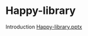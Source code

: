 # Happy-library
Introduction
[Happy-library.pptx](https://github.com/EunSeo119/Happy-library/files/8599857/Happy-library.pptx)

